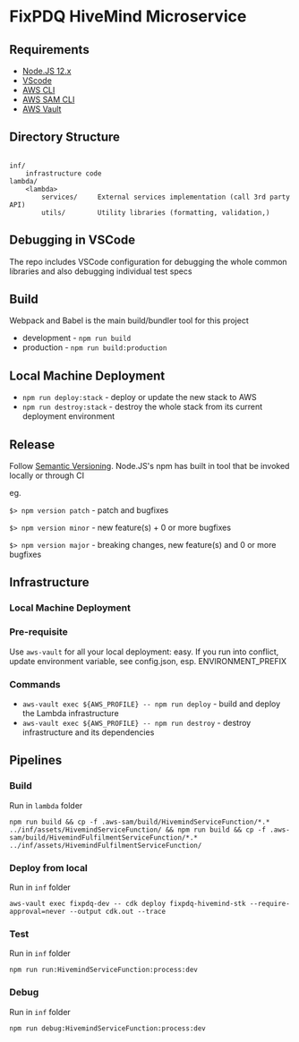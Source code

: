 # FixPDQ HiveMind Microservice

## Requirements

- [Node.JS 12.x](https://nodejs.org/en/download/)
- [VScode](https://code.visualstudio.com/)
- [AWS CLI](https://aws.amazon.com/cli/)
- [AWS SAM CLI](https://docs.aws.amazon.com/serverless-application-model/latest/developerguide/serverless-sam-cli-install.html)
- [AWS Vault](https://github.com/99designs/aws-vault)

## Directory Structure

```

inf/
    infrastructure code
lambda/
    <lambda>
        services/     External services implementation (call 3rd party API)
        utils/        Utility libraries (formatting, validation,)

```

## Debugging in VSCode

The repo includes VSCode configuration for debugging the whole common libraries and also debugging individual test specs

## Build

Webpack and Babel is the main build/bundler tool for this project

- development - `npm run build`
- production  - `npm run build:production`

## Local Machine Deployment

- `npm run deploy:stack` - deploy or update the new stack to AWS
- `npm run destroy:stack` - destroy the whole stack from its current deployment environment

## Release

Follow [Semantic Versioning](https://semver.org/). Node.JS's npm has built in tool that be invoked locally or through CI

eg.

  `$> npm version patch` - patch and bugfixes

  `$> npm version minor` - new feature(s) + 0 or more bugfixes

  `$> npm version major` - breaking changes, new feature(s) and 0 or more bugfixes

## Infrastructure

### Local Machine Deployment

### Pre-requisite

Use `aws-vault` for all your local deployment: easy.
If you run into conflict, update environment variable, see config.json, esp. ENVIRONMENT_PREFIX

### Commands
- `aws-vault exec ${AWS_PROFILE} -- npm run deploy` - build and deploy the Lambda infrastructure
- `aws-vault exec ${AWS_PROFILE} -- npm run destroy` - destroy infrastructure and its dependencies

## Pipelines
### Build
Run in `lambda` folder
```
npm run build && cp -f .aws-sam/build/HivemindServiceFunction/*.* ../inf/assets/HivemindServiceFunction/ && npm run build && cp -f .aws-sam/build/HivemindFulfilmentServiceFunction/*.* ../inf/assets/HivemindFulfilmentServiceFunction/
```
### Deploy from local
Run in `inf` folder
```
aws-vault exec fixpdq-dev -- cdk deploy fixpdq-hivemind-stk --require-approval=never --output cdk.out --trace
```
### Test
Run in `inf` folder
```
npm run run:HivemindServiceFunction:process:dev
```
### Debug
Run in `inf` folder
```
npm run debug:HivemindServiceFunction:process:dev
```